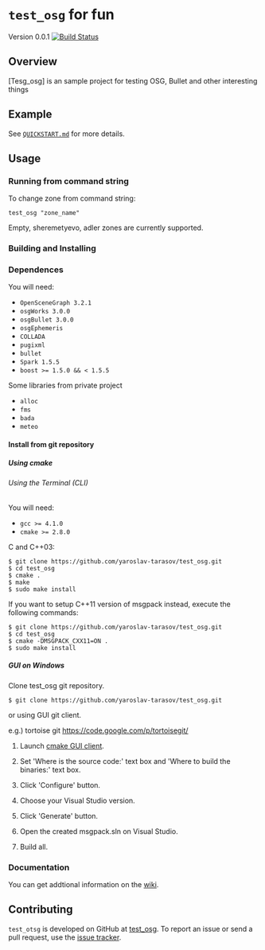 `test_osg` for fun
===================

Version 0.0.1 [![Build Status](https://travis-ci.org/msgpack/msgpack-c.svg?branch=master)](https://travis-ci.org/msgpack/msgpack-c)

Overview
--------

[Tesg_osg] is an sample project for testing OSG, Bullet and other
interesting things  

Example
-------


See [`QUICKSTART.md`](./QUICKSTART.md) for more details.


Usage
-----

### Running from command string

To change zone from command string:

    test_osg "zone_name"

Empty, sheremetyevo, adler zones are  currently supported.

### Building and Installing

### Dependences

You will need:

 - `OpenSceneGraph 3.2.1`
 - `osgWorks 3.0.0`
 - `osgBullet 3.0.0`
 - `osgEphemeris`
 - `COLLADA`
 - `pugixml`
 - `bullet`
 - `Spark 1.5.5`
 - `boost >= 1.5.0 && < 1.5.5   `
 
Some libraries from private project 
 - `alloc`
 - `fms`
 - `bada`
 - `meteo`

#### Install from git repository

##### Using cmake

###### Using the Terminal (CLI)

You will need:

 - `gcc >= 4.1.0`
 - `cmake >= 2.8.0`

C and C++03:

    $ git clone https://github.com/yaroslav-tarasov/test_osg.git
    $ cd test_osg
    $ cmake .
    $ make
    $ sudo make install

If you want to setup C++11 version of msgpack instead,
execute the following commands:

    $ git clone https://github.com/yaroslav-tarasov/test_osg.git
    $ cd test_osg
    $ cmake -DMSGPACK_CXX11=ON .
    $ sudo make install

##### GUI on Windows

Clone test_osg git repository.

    $ git clone https://github.com/yaroslav-tarasov/test_osg.git

or using GUI git client.

e.g.) tortoise git https://code.google.com/p/tortoisegit/

1. Launch [cmake GUI client](http://www.cmake.org/cmake/resources/software.html).

2. Set 'Where is the source code:' text box and 'Where to build
the binaries:' text box.

3. Click 'Configure' button.

4. Choose your Visual Studio version.

5. Click 'Generate' button.

6. Open the created msgpack.sln on Visual Studio.

7. Build all.

### Documentation

You can get addtional information on the
[wiki](https://github.com/yaroslav-tarasov/test_osg/wiki).

Contributing
------------

`test_otsg` is developed on GitHub at [test_osg](https://github.com/yaroslav-tarasov/test_osg).
To report an issue or send a pull request, use the
[issue tracker](https://github.com/yaroslav-tarasov/test_osg/issues).


